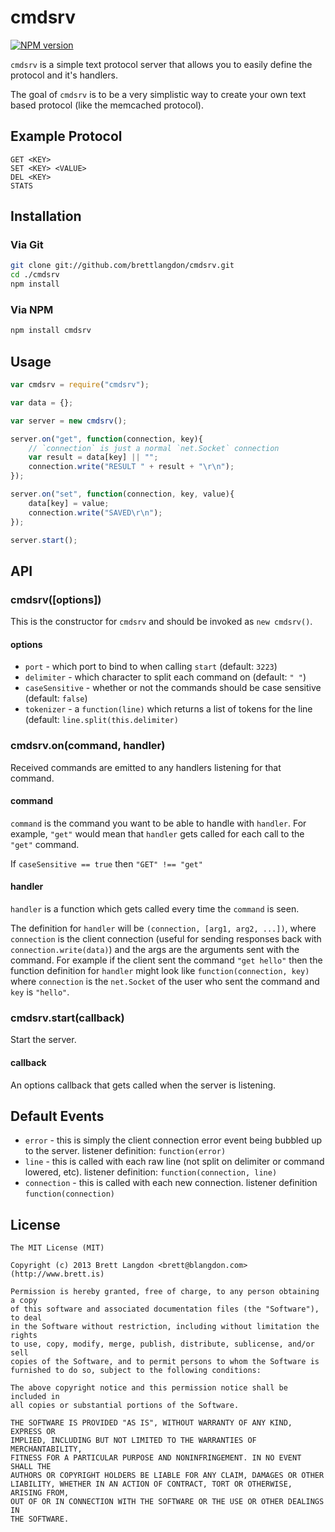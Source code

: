cmdsrv
======
[![NPM version](https://badge.fury.io/js/cmdsrv.png)](http://badge.fury.io/js/cmdsrv)

`cmdsrv` is a simple text protocol server that allows you to easily define the protocol and it's handlers.

The goal of `cmdsrv` is to be a very simplistic way to create your own text based protocol (like the memcached protocol).

## Example Protocol
```
GET <KEY>
SET <KEY> <VALUE>
DEL <KEY>
STATS
```

## Installation
### Via Git
```bash
git clone git://github.com/brettlangdon/cmdsrv.git
cd ./cmdsrv
npm install
```
### Via NPM
```bash
npm install cmdsrv
```

## Usage
```javascript
var cmdsrv = require("cmdsrv");

var data = {};

var server = new cmdsrv();

server.on("get", function(connection, key){
    // `connection` is just a normal `net.Socket` connection
    var result = data[key] || "";
    connection.write("RESULT " + result + "\r\n");
});

server.on("set", function(connection, key, value){
    data[key] = value;
    connection.write("SAVED\r\n");
});

server.start();
```

## API

### cmdsrv([options])
This is the constructor for `cmdsrv` and should be invoked as `new cmdsrv()`.

#### options
* `port` - which port to bind to when calling `start` (default: `3223`)
* `delimiter` - which character to split each command on (default: `" "`)
* `caseSensitive` - whether or not the commands should be case sensitive (default: `false`)
* `tokenizer` - a `function(line)` which returns a list of tokens for the line (default: `line.split(this.delimiter)`

### cmdsrv.on(command, handler)
Received commands are emitted to any handlers listening for that command.

#### command
`command` is the command you want to be able to handle with `handler`.
For example, `"get"` would mean that `handler` gets called for each call to the `"get"` command.

If `caseSensitive == true` then `"GET" !== "get"`

#### handler
`handler` is a function which gets called every time the `command` is seen.

The definition for `handler` will be `(connection, [arg1, arg2, ...])`, where `connection` is
the client connection (useful for sending responses back with `connection.write(data)`) and the args
are the arguments sent with the command. For example if the client sent the command `"get hello"` then
the function definition for `handler` might look like `function(connection, key)` where `connection` is the
`net.Socket` of the user who sent the command and `key` is `"hello"`.

### cmdsrv.start(callback)
Start the server.

#### callback
An options callback that gets called when the server is listening.

## Default Events
* `error` - this is simply the client connection error event being bubbled up to the server. listener definition: `function(error)`
* `line` - this is called with each raw line (not split on delimiter or command lowered, etc). listener definition: `function(connection, line)`
* `connection` - this is called with each new connection. listener definition `function(connection)`


## License
```
The MIT License (MIT)

Copyright (c) 2013 Brett Langdon <brett@blangdon.com> (http://www.brett.is)

Permission is hereby granted, free of charge, to any person obtaining a copy
of this software and associated documentation files (the "Software"), to deal
in the Software without restriction, including without limitation the rights
to use, copy, modify, merge, publish, distribute, sublicense, and/or sell
copies of the Software, and to permit persons to whom the Software is
furnished to do so, subject to the following conditions:

The above copyright notice and this permission notice shall be included in
all copies or substantial portions of the Software.

THE SOFTWARE IS PROVIDED "AS IS", WITHOUT WARRANTY OF ANY KIND, EXPRESS OR
IMPLIED, INCLUDING BUT NOT LIMITED TO THE WARRANTIES OF MERCHANTABILITY,
FITNESS FOR A PARTICULAR PURPOSE AND NONINFRINGEMENT. IN NO EVENT SHALL THE
AUTHORS OR COPYRIGHT HOLDERS BE LIABLE FOR ANY CLAIM, DAMAGES OR OTHER
LIABILITY, WHETHER IN AN ACTION OF CONTRACT, TORT OR OTHERWISE, ARISING FROM,
OUT OF OR IN CONNECTION WITH THE SOFTWARE OR THE USE OR OTHER DEALINGS IN
THE SOFTWARE.
```
